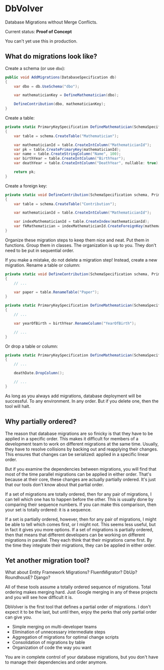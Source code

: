 ﻿# DbVolver

Database Migrations without Merge Conflicts.

Current status: **Proof of Concept**

You can't yet use this in production.

## What do migrations look like?

Create a schema (or use `dbo`):

```csharp
public void AddMigrations(DatabaseSpecification db)
{
    var dbo = db.UseSchema("dbo");

    var mathematicianKey = DefineMathematician(dbo);

    DefineContribution(dbo, mathematicianKey);
}
```

Create a table:

```csharp
private static PrimaryKeySpecification DefineMathematician(SchemaSpecification schema)
{
    var table = schema.CreateTable("Mathematician");

    var mathematicianId = table.CreateIntColumn("MathematicianId");
    var pk = table.CreatePrimaryKey(mathematicianId);
    var name = table.CreateStringColumn("Name", 100);
    var birthYear = table.CreateIntColumn("BirthYear");
    var deathYear = table.CreateIntColumn("DeathYear", nullable: true);

    return pk;
}
```

Create a foreign key:

```csharp
private static void DefineContribution(SchemaSpecification schema, PrimaryKeySpecification mathematicianKey)
{
    var table = schema.CreateTable("Contribution");

    var mathematicianId = table.CreateIntColumn("MathematicianId");

    var indexMathematicianId = table.CreateIndex(mathematicianId);
    var fkMathematician = indexMathematicianId.CreateForeignKey(mathematicianKey);
}
```

Organize these migration steps to keep them nice and neat. Put them in functions. Group them in classes. The organization is up to you. They don't need to be put in sequential order.

If you make a mistake, do not delete a migration step! Instead, create a new migration. Rename a table or column:

```csharp
private static void DefineContribution(SchemaSpecification schema, PrimaryKeySpecification mathematicianKey)
{
    // ...

    var paper = table.RenameTable("Paper");
}

private static PrimaryKeySpecification DefineMathematician(SchemaSpecification schema)
{
    // ...

    var yearOfBirth = birthYear.RenameColumn("YearOfBirth");

    // ...
}
```

Or drop a table or column:

```csharp
private static PrimaryKeySpecification DefineMathematician(SchemaSpecification schema)
{
    // ...

    deathDate.DropColumn();

    // ...
}
```

As long as you always add migrations, database deployment will be successful. To any environment. In any order. But if you delete one, then the tool will halt.

## Why partially ordered?

The reason that database migrations are so finicky is that they have to be applied in a specific order. This makes it difficult for members of a development team to work on different migrations at the same time. Usually, they have to resolve collisions by backing out and reapplying their changes. This ensures that changes can be serialized: applied in a specific linear order.

But if you examine the dependencies between migrations, you will find that most of the time parallel migrations can be applied in either order. That's because at their core, these changes are actually partially ordered. It's just that our tools don't know about that partial order.

If a set of migrations are totally ordered, then for any pair of migrations, I can tell which one has to happen before the other. This is usually done by comparing their sequence numbers. If you can make this comparison, then your set is totally ordered: it is a sequence.

If a set is partially ordered, however, then for any pair of migrations, I might be able to tell which comes first, or I might not. This seems less useful, but in fact it gives you more options. If a set of migrations is partially ordered, then that means that different developers can be working on different migrations in parallel. They each think that their migrations came first. By the time they integrate their migrations, they can be applied in either order.

## Yet another migration tool?

What about Entity Framework Migrations? FluentMigrator? DbUp? RoundhousE? Django?

All of these tools assume a totally ordered sequence of migrations. Total ordering makes merging hard. Just Google merging in any of these projects and you will see how difficult it is.

DbVolver is the first tool that defines a partial order of migrations. I don't expect it to be the last, but until then, enjoy the perks that only partial order can give you.

* Simple merging on multi-developer teams
* Elimination of unnecessary intermediate steps
* Aggregation of migrations for optimal change scripts
* Consolidation of migrations by table
* Organization of code the way you want

You are in complete control of your database migrations, but you don't have to manage their dependencies and order anymore.